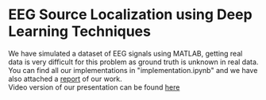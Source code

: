 # EEG Source Localization using Deep Learning Techniques
We have simulated a dataset of EEG signals using MATLAB, getting real data is very difficult for this problem as ground truth is unknown in real data.        
You can find all our implementations in "implementation.ipynb" and we have also attached a [report](https://github.com/Singla17/ELL319_Term_Project/blob/main/Report.pdf) of our work.       
Video version of our presentation can be found [here](https://drive.google.com/file/d/1NGavVCnBcTAu9NeJNX0oJGUxk1Ps73-H/view?usp=sharing)

